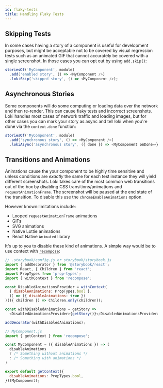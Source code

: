```yaml
---
id: flaky-tests
title: Handling Flaky Tests
---
```


## Skipping Tests

In some cases having a story of a component is useful for development purposes, but might be acceptable not to be covered by visual regression tests such as an animated GIF that cannot accurately be covered with a single screenshot. In those cases you can opt out by using `add.skip()`:

```js
storiesOf('MyComponent', module)
  .add('enabled story', () => <MyComponent />)
  .lokiSkip('skipped story', () => <MyComponent />);
```

## Asynchronous Stories

Some components will do some computing or loading data over the network and then re-render. This can cause flaky tests and incorrect screenshots. Loki handles most cases of network traffic and loading images, but for other cases you can mark your story as async and tell loki when you're done via the `context.done` function:

```js
storiesOf('MyComponent', module)
  .add('synchronous story', () => <MyComponent />)
  .lokiAsync('asynchronous story', ({ done }) => <MyComponent onDone={done} />);
```

## Transitions and Animations

Animations cause the your component to be highly time sensitive and unless conditions are _exactly_ the same for each test instance they will yield different screenshots. Loki takes care of the most common web transitions out of the box by disabling CSS transitions/animations and `requestAnimationFrame`. The screenshot will be paused at the end state of the transition. To disable this use the `chromeEnableAnimations` option.

However known limitations include:

- Looped `requestAnimationFrame` animations
- GIFs
- SVG animations
- Native Lottie animations
- React Native `Animated` library

It's up to you to disable these kind of animations. A simple way would be to use context with [`recompose`](https://github.com/acdlite/recompose):

```js
// .storybook/config.js or storybook/storybook.js
import { addDecorator } from '@storybook/react';
import React, { Children } from 'react';
import PropTypes from 'prop-types';
import { withContext } from 'recompose';

const DisabledAnimationsProvider = withContext(
  { disableAnimations: PropTypes.bool },
  () => ({ disableAnimations: true })
)(({ children }) => Children.only(children));

const withDisabledAnimations = getStory =>
  <DisabledAnimationsProvider>{getStory()}</DisabledAnimationsProvider>;

addDecorator(withDisabledAnimations);

// MyComponent.js
import { getContext } from 'recompose';

const MyComponent = ({ disableAnimations }) => (
  disableAnimations
  ? /* Something without animations */
  : /* Something with animations */
)

export default getContext({
  disableAnimations: PropTypes.bool,
})(MyComponent);
```

